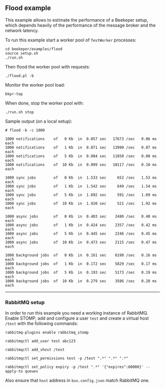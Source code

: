 ## Flood example

This example allows to estimate the performance of a Beekeper setup, which depends 
heavily of the performance of the message broker and the network latency. 


To run this example start a worker pool of `TestWorker` processes:
```
cd beekeper/examples/flood
source setup.sh
./run.sh
```
Then flood the worker pool with requests:
```
./flood.pl -b
```
Monitor the worker pool load:
```
bkpr-top
```
When done, stop the worker pool with:
```
./run.sh stop
```

Sample output (on a local setup):

```
# flood -b -c 1000

1000 notifications    of   0 Kb  in  0.057 sec   17673 /sec   0.06 ms each
1000 notifications    of   1 Kb  in  0.071 sec   13990 /sec   0.07 ms each
1000 notifications    of   5 Kb  in  0.084 sec   11850 /sec   0.08 ms each
1000 notifications    of  10 Kb  in  0.099 sec   10117 /sec   0.10 ms each

1000 sync jobs        of   0 Kb  in  1.533 sec     652 /sec   1.53 ms each
1000 sync jobs        of   1 Kb  in  1.542 sec     649 /sec   1.54 ms each
1000 sync jobs        of   5 Kb  in  1.692 sec     591 /sec   1.69 ms each
1000 sync jobs        of  10 Kb  in  1.920 sec     521 /sec   1.92 ms each

1000 async jobs       of   0 Kb  in  0.403 sec    2480 /sec   0.40 ms each
1000 async jobs       of   1 Kb  in  0.424 sec    2357 /sec   0.42 ms each
1000 async jobs       of   5 Kb  in  0.445 sec    2246 /sec   0.45 ms each
1000 async jobs       of  10 Kb  in  0.473 sec    2115 /sec   0.47 ms each

1000 background jobs  of   0 Kb  in  0.161 sec    6198 /sec   0.16 ms each
1000 background jobs  of   1 Kb  in  0.172 sec    5829 /sec   0.17 ms each
1000 background jobs  of   5 Kb  in  0.193 sec    5173 /sec   0.19 ms each
1000 background jobs  of  10 Kb  in  0.279 sec    3586 /sec   0.28 ms each
```

---
### RabbitMQ setup

In order to run this example you need a working instance of RabbitMQ. Enable STOMP, add 
and configure a user `test` and create a virtual host `/test` with the following commands:

```
rabbitmq-plugins enable rabbitmq_stomp

rabbitmqctl add_user test abc123

rabbitmqctl add_vhost /test

rabbitmqctl set_permissions test -p /test ".*" ".*" ".*"

rabbitmqctl set_policy expiry -p /test ".*" '{"expires":60000}' --apply-to queues
```
Also ensure that `host` address in `bus.config.json` match RabbitMQ one.
